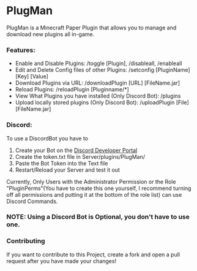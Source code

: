 # PlugMan
PlugMan is a Minecraft Paper Plugin that allows you to manage and download new plugins all in-game.
### Features:
- Enable and Disable Plugins: /toggle [Plugin], /disableall, /enableall
- Edit and Delete Config files of other Plugins: /setconfig [PluginName] [Key] [Value]
- Download Plugins via URL: /downloadPlugin [URL] [FileName.jar]
- Reload Plugins: /reloadPlugin [Pluginname/*]
- View What Plugins you have installed (Only Discord Bot): /plugins
- Upload locally stored plugins (Only Discord Bot): /uploadPlugin [File] [FileName.jar]
### Discord:
To use a DiscordBot you have to
1. Create your Bot on the [Discord Developer Portal](https://discord.com/developers/applications)
2. Create the token.txt file in Server/plugins/PlugMan/
3. Paste the Bot Token into the Text file
4. Restart/Reload your Server and test it out

Currently, Only Users with the Administrator Permission or the Role "PluginPerms"(You have to create this one yourself, I recommend turning off all permissions and putting it at the bottom of the role list) can use Discord Commands.
### NOTE: Using a Discord Bot is Optional, you don't have to use one.
### Contributing
If you want to contribute to this Project, create a fork and open a pull request after you have made your changes!